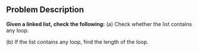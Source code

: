 ## Problem Description

**Given a linked list, check the following:**
(a) Check whether the list contains any loop.

(b) If the list contains any loop, find the length of the loop.
